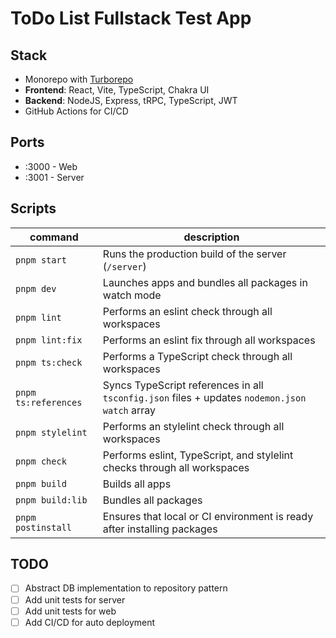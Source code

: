 # ToDo List Fullstack Test App

## Stack
- Monorepo with [Turborepo](https://turborepo.dev/)
- **Frontend**: React, Vite, TypeScript, Chakra UI
- **Backend**: NodeJS, Express, tRPC, TypeScript, JWT
- GitHub Actions for CI/CD

## Ports
-  :3000 - Web
-  :3001 - Server

## Scripts

| command                      | description                                                                                     |
|------------------------------|-------------------------------------------------------------------------------------------------|
| `pnpm start`                 | Runs the production build of the server (`/server`)                                             |
| `pnpm dev`                   | Launches apps and bundles all packages in watch mode                                            |
| `pnpm lint`                  | Performs an eslint check through all workspaces                                                 |
| `pnpm lint:fix`              | Performs an eslint fix through all workspaces                                                   |
| `pnpm ts:check`              | Performs a TypeScript check through all workspaces                                              |
| `pnpm ts:references`         | Syncs TypeScript references in all `tsconfig.json` files + updates `nodemon.json` `watch` array |
| `pnpm stylelint`             | Performs an stylelint check through all workspaces                                              |
| `pnpm check`                 | Performs eslint, TypeScript, and stylelint checks through all workspaces                        |
| `pnpm build`                 | Builds all apps                                                                                 |
| `pnpm build:lib`             | Bundles all packages                                                                            |
| `pnpm postinstall`           | Ensures that local or CI environment is ready after installing packages                         |

## TODO
- [ ] Abstract DB implementation to repository pattern
- [ ] Add unit tests for server
- [ ] Add unit tests for web
- [ ] Add CI/CD for auto deployment
